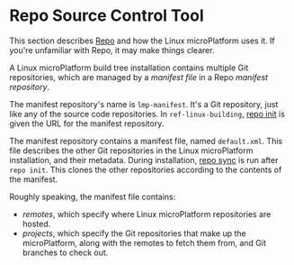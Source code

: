# Repo Source Control Tool

This section describes [Repo](https://gerrit.googlesource.com/git-repo/)
and how the Linux microPlatform uses it. If you're unfamiliar with Repo,
it may make things clearer.

A Linux microPlatform build tree installation contains multiple Git
repositories, which are managed by a *manifest file* in a Repo *manifest
repository*.

The manifest repository's name is `lmp-manifest`. It's a Git repository,
just like any of the source code repositories. In `ref-linux-building`,
[repo init](https://source.android.com/setup/develop/repo#init) is given
the URL for the manifest repository.

The manifest repository contains a manifest file, named `default.xml`.
This file describes the other Git repositories in the Linux
microPlatform installation, and their metadata. During installation,
[repo sync](https://source.android.com/setup/develop/repo#sync) is run
after `repo init`. This clones the other repositories according to the
contents of the manifest.

Roughly speaking, the manifest file contains:

-   *remotes*, which specify where Linux microPlatform repositories are
    hosted.
-   *projects*, which specify the Git repositories that make up the
    microPlatform, along with the remotes to fetch them from, and Git
    branches to check out.
